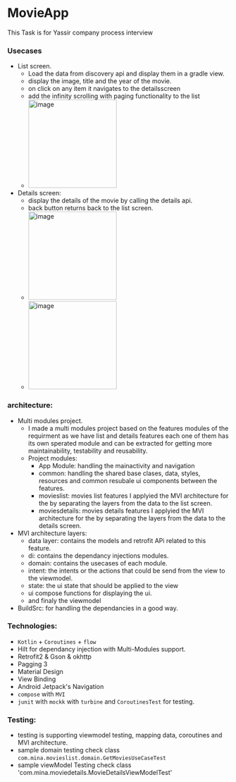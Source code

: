# MovieApp
This Task is for Yassir company process interview
### Usecases
- List screen.
  - Load the data from discovery api and display them in a gradle view.
  - display the image, title and the year of the movie.
  - on click on any item it navigates to the detailsscreen
  - add the infinity scrolling with paging functionality to the list
  - <img width="200" alt="image" src="https://user-images.githubusercontent.com/10800558/174817062-01321055-7af5-4c9b-8818-d184f3417502.png">
- Details screen:
  - display the details of the movie by calling the details api.
  - back button returns back to the list screen.
  - <img width="200" alt="image" src="https://user-images.githubusercontent.com/10800558/174817707-24f81dae-b80e-47e6-9744-e958c1c69a7a.png">
  - <img width="200" alt="image" src="https://user-images.githubusercontent.com/10800558/174817875-db0d1574-9527-4dbe-9161-31a6c8be4318.png">

 
### architecture:
- Multi modules project.
  - I made a multi modules project based on the features modules of the requirment as we have list and details features each one of them has its own         sperated module and can be extracted for getting more maintainability, testability and reusability.
  - Project modules:
    - App Module: handling the mainactivity and navigation
    - common: handling the shared base clases, data, styles, resources and common resubale ui components between the features.
    - movieslist: movies list features I applyied the MVI architecture for the by separating the layers from the data to the list screen.
    - moviesdetails: movies details features I applyied the MVI architecture for the by separating the layers from the data to the details screen.
 - MVI architecture layers:
    - data layer: contains the models and retrofit APi related to this feature.
    - di: contains the dependancy injections modules.
    - domain: contains the usecases of each module.
    - intent: the intents or the actions that could be send from the view to the viewmodel.
    - state: the ui state that should be applied to the view
    - ui compose functions for displaying the ui.
    - and finaly the viewmodel
 - BuildSrc: for handling the dependancies in a good way.
### Technologies:
* `Kotlin` + `Coroutines` + `flow`
* Hilt for dependancy injection with Multi-Modules support.
* Retrofit2 & Gson & okhttp
* Pagging 3
* Material Design
* View Binding
* Android Jetpack's Navigation
* `compose` with `MVI`
* `junit` with `mockk` with `turbine` and `CoroutinesTest` for testing.


### Testing:
* testing is supporting viewmodel testing, mapping data, coroutines and MVI architecture.
* sample domain testing check class `com.mina.movieslist.domain.GetMoviesUseCaseTest`
* sample viewModel Testing check class 'com.mina.moviedetails.MovieDetailsViewModelTest'




